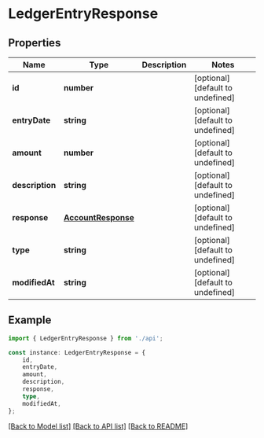 # LedgerEntryResponse


## Properties

Name | Type | Description | Notes
------------ | ------------- | ------------- | -------------
**id** | **number** |  | [optional] [default to undefined]
**entryDate** | **string** |  | [optional] [default to undefined]
**amount** | **number** |  | [optional] [default to undefined]
**description** | **string** |  | [optional] [default to undefined]
**response** | [**AccountResponse**](AccountResponse.md) |  | [optional] [default to undefined]
**type** | **string** |  | [optional] [default to undefined]
**modifiedAt** | **string** |  | [optional] [default to undefined]

## Example

```typescript
import { LedgerEntryResponse } from './api';

const instance: LedgerEntryResponse = {
    id,
    entryDate,
    amount,
    description,
    response,
    type,
    modifiedAt,
};
```

[[Back to Model list]](../README.md#documentation-for-models) [[Back to API list]](../README.md#documentation-for-api-endpoints) [[Back to README]](../README.md)
